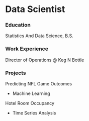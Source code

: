 # Data Scientist

### Education
Statistics And Data Science, B.S.

### Work Experience
Director of Operations @ Keg N Bottle

### Projects
Predicting NFL Game Outcomes
- Machine Learning

Hotel Room Occupancy
- Time Series Analysis

